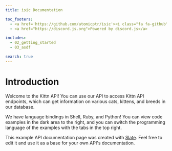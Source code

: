 ```yaml
---
title: isic Documentation

toc_footers:
  - <a href='https://github.com/atomicptr/isic'><i class="fa fa-github"></i> isic on Github</a>
  - <a href="https://discord.js.org">Powered by discord.js</a>

includes:
  - 02_getting_started
  - 03_asdf

search: true
---
```


# Introduction

Welcome to the Kittn API! You can use our API to access Kittn API endpoints, which can get information on various cats, kittens, and breeds in our database.

We have language bindings in Shell, Ruby, and Python! You can view code examples in the dark area to the right, and you can switch the programming language of the examples with the tabs in the top right.

This example API documentation page was created with [Slate](https://github.com/tripit/slate). Feel free to edit it and use it as a base for your own API's documentation.
